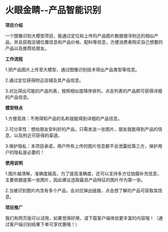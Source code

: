 # 火眼金睛--产品智能识别


**项目介绍**

一个图像识别大模型项目，能通过定位和上传的产品图片数据搜寻附近的相似产品，并且获取店铺位置信息和产品价格、配料等信息，方便消费者购买自己想要的产品以及推荐给朋友。

**工作流程**

1.把产品图片上传至大模型，通过图像识别技术得出产品类型等信息。

2.通过定位获得附近店铺及其产品信息。

3.对比得出可能的产品列表，按照相似度降序排列，点击列表的产品即可获得详细的产品信息。

**模型特点**

1.方便高效：不用得知产品的名称就能得到详细的产品信息。

2.可分享性：想给朋友安利好的产品，只需发送一张图片，朋友就能得到产品的信息，以及附近可获得的渠道。

3.保护隐私：本项目承诺，用户所有上传的图片信息都不会泄露给第三方，保护用户的隐私是必要的！

**使用说明**

1.图片越清晰，准确度越高，为了提高准确度，还可以支持多方位拍摄补充信息，主要依据是第一张图片，因此建议选取最具产品特征的图片作为第一张。

2.当被识别图片内含有多个产品，会对应弹出链接，点击想了解的产品可获取其信息。

**项目推广**

我们有网页版可以试用，如果觉得好用，请下载客户端体验更丰富的内容哦！（通过客户端识别结果下单可享优惠哦！）

